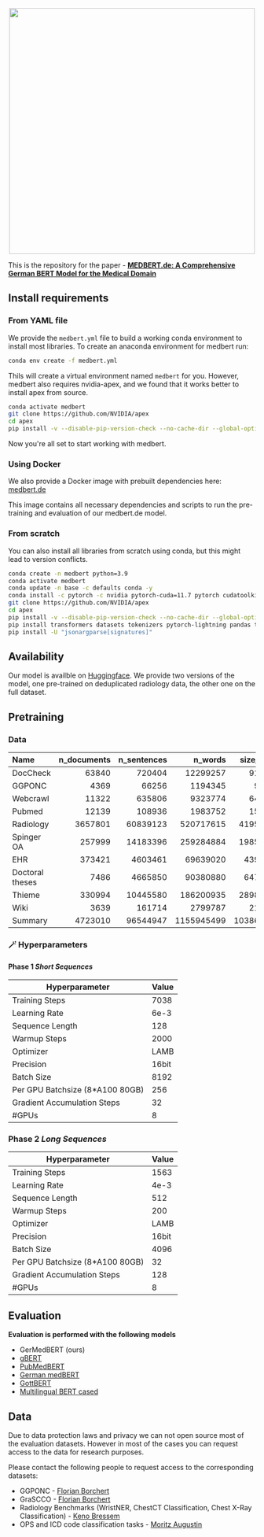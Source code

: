 
<div align="center">
 <img src="https://github.com/DATEXIS/medBERT.de/assets/37253540/6dfec04d-73a7-403c-9098-c5032719b8e9" width="500">
 <p></p>
</div>

This is the repository for the paper - **[MEDBERT.de: A Comprehensive German BERT Model for the Medical Domain](https://arxiv.org/abs/2303.08179)**


## Install requirements
### From YAML file
We provide the `medbert.yml` file to build a working conda environment to install most libraries.
To create an anaconda environment for medbert run:   

```bash
conda env create -f medbert.yml
```

Thils will create a virtual environment named `medbert` for you. 
However, medbert also requires nvidia-apex, and we found that it works better to install apex from source. 

```bash
conda activate medbert
git clone https://github.com/NVIDIA/apex
cd apex
pip install -v --disable-pip-version-check --no-cache-dir --global-option="--cpp_ext" --global-option="--cuda_ext" ./
```
Now you're all set to start working with medbert.

### Using Docker
We also provide a Docker image with prebuilt dependencies here:
[medbert.de](https://hub.docker.com/r/pgrundmann/medbert.de)

This image contains all necessary dependencies and scripts to run the pre-training and evaluation of our medbert.de model.

### From scratch
You can also install all libraries from scratch using conda, but this might lead to version conflicts. 

```bash
conda create -n medbert python=3.9
conda activate medbert
conda update -n base -c defaults conda -y
conda install -c pytorch -c nvidia pytorch-cuda=11.7 pytorch cudatoolkit=11.7 -y
git clone https://github.com/NVIDIA/apex
cd apex
pip install -v --disable-pip-version-check --no-cache-dir --global-option="--cpp_ext" --global-option="--cuda_ext" ./
pip install transformers datasets tokenizers pytorch-lightning pandas tqdm jsonargparse[signatures]
pip install -U "jsonargparse[signatures]"
```

## Availability
Our model is availble on [Huggingface](https://huggingface.co/GerMedBERT).
We provide two versions of the model, one pre-trained on deduplicated radiology data, the other one on the full dataset. 

## Pretraining

### Data

| Name            |   n_documents |   n_sentences |    n_words |   size_mb |
|:----------------|--------------:|--------------:|-----------:|----------:|
| DocCheck        |         63840 |        720404 |   12299257 |     91.95 |
| GGPONC          |          4369 |         66256 |    1194345 |      9.21 |
| Webcrawl        |         11322 |        635806 |    9323774 |     64.57 |
| Pubmed          |         12139 |        108936 |    1983752 |     15.96 |    
| Radiology       |       3657801 |      60839123 |  520717615 |   4195.07 |
| Spinger OA      |        257999 |      14183396 |  259284884 |   1985.57 |
| EHR             |        373421 |       4603461 |   69639020 |    439.85 |
| Doctoral theses |       7486    |       4665850 |   90380880 |    647.46 |
| Thieme          |        330994 |      10445580 |  186200935 |   2898.16 |
| Wiki            |          3639 |        161714 |    2799787 |     21.52 |
| Summary         |       4723010 |      96544947 | 1155945499 |  10386.02 |
 

### 🪄 Hyperparameters

#### Phase 1 *Short Sequences*

| **Hyperparameter**              | **Value** |
|---------------------------------|-----------|
| Training Steps                  | 7038      |
| Learning Rate                   | 6e-3      |
| Sequence Length                 | 128       |
| Warmup Steps                    | 2000      |
| Optimizer                       | LAMB      |
| Precision                       | 16bit     |
| Batch Size                      | 8192      |
| Per GPU Batchsize (8*A100 80GB) | 256       | 
| Gradient Accumulation Steps     | 32        |
| #GPUs                           | 8         |

### Phase 2 *Long Sequences*

| **Hyperparameter**              | **Value** |
|---------------------------------|-----------|
| Training Steps                  | 1563      |
| Learning Rate                   | 4e-3      |
| Sequence Length                 | 512       |
| Warmup Steps                    | 200       |
| Optimizer                       | LAMB      |
| Precision                       | 16bit     |
| Batch Size                      | 4096      |
| Per GPU Batchsize (8*A100 80GB) | 32        | 
| Gradient Accumulation Steps     | 128       |
| #GPUs                           | 8         |


## Evaluation

**Evaluation is performed with the following models**
- GerMedBERT (ours)
- [gBERT](https://huggingface.co/bert-base-german-cased)
- [PubMedBERT](https://huggingface.co/microsoft/BiomedNLP-PubMedBERT-base-uncased-abstract-fulltext)
- [German medBERT](https://huggingface.co/smanjil/German-MedBERT)
- [GottBERT](https://huggingface.co/uklfr/gottbert-base)
- [Multilingual BERT cased](https://huggingface.co/bert-base-multilingual-cased)

## Data
Due to data protection laws and privacy we can not open source most of the evaluation datasets. However in most of the cases you can request access to the data for research purposes.

Please contact the following people to request access to the corresponding datasets:

- GGPONC - [Florian Borchert](https://hpi.de/lippert/senior-researcher-labs/research-group-in-memory-computing-for-digital-health/florian-borchert.html)
- GraSCCO - [Florian Borchert](https://hpi.de/lippert/senior-researcher-labs/research-group-in-memory-computing-for-digital-health/florian-borchert.html)
- Radiology Benchmarks (WristNER, ChestCT Classification, Chest X-Ray Classification) - [Keno Bressem](https://radiologie.charite.de/metas/person/person/address_detail/pd_dr_med_keno_bressem/)
- OPS and ICD code classification tasks - [Moritz Augustin](https://tiplu.de/moritz-augustin-gf-tiplu/)


